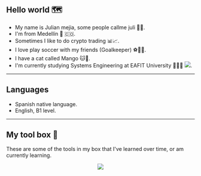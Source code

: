 ## Hello world 🗺️

- My name is Julian mejia, some people callme juli 🧒🏾.
- I'm from Medellín 🌄 🇨🇴.
- Sometimes I like to do crypto trading  📊📈.
- I love play soccer with my friends (Goalkeeper) ⚽️🧤🥅.
- I have a cat called Mango 🐱🥭.
- I'm currently studying Systems Engineering at EAFIT University 👨🏿‍💻 [![](https://github.com/yammadev/flag-icons/blob/master/png/CO.png)](https://es.wikipedia.org/wiki/Colombia).

---

## Languages

- Spanish native language.
- English, B1 level.

---

## My tool box 🧰

These are some of the tools in my box that I've learned over time, or am currently learning.

<p align="center">
  <a href="https://skillicons.dev">
    <img src="https://skillicons.dev/icons?i=git,github,java,python,django,html,css,javascript,nodejs,mongodb,postgresql,vscode,C#,aws,docker,dotnet" />
  </a>
</p>


